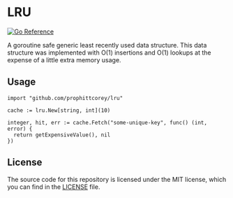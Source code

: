 # LRU

[![Go Reference](https://pkg.go.dev/badge/github.com/prophittcorey/lru.svg)](https://pkg.go.dev/github.com/prophittcorey/lru)

A goroutine safe generic least recently used data structure. This data structure
was implemented with O(1) insertions and O(1) lookups at the expense of a little
extra memory usage.

## Usage

```golang
import "github.com/prophittcorey/lru"

cache := lru.New[string, int](10)

integer, hit, err := cache.Fetch("some-unique-key", func() (int, error) {
  return getExpensiveValue(), nil
})
```

## License

The source code for this repository is licensed under the MIT license, which you can
find in the [LICENSE](LICENSE.md) file.
